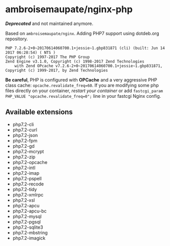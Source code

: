 # ambroisemaupate/nginx-php

***Deprecated*** and not maintained anymore.

Based on `ambroisemaupate/nginx`.
Adding PHP7 support using dotdeb.org repository.

```
PHP 7.2.6-2+0~20170614060700.1+jessie~1.gbp831871 (cli) (built: Jun 14 2017 06:28:54) ( NTS )
Copyright (c) 1997-2017 The PHP Group
Zend Engine v3.1.0, Copyright (c) 1998-2017 Zend Technologies
    with Zend OPcache v7.2.6-2+0~20170614060700.1+jessie~1.gbp831871, Copyright (c) 1999-2017, by Zend Technologies
```

**Be careful**, PHP is configured with **OPCache** and a very aggressive PHP class cache: `opcache.revalidate_freq=60`.
If you are modifying some php files directly on your container, *restart your container*
or add `fastcgi_param PHP_VALUE "opcache.revalidate_freq=0";` line in your fastcgi Nginx config.

## Available extensions

- php7.2-cli
- php7.2-curl
- php7.2-json
- php7.2-fpm
- php7.2-gd
- php7.2-mcrypt
- php7.2-zip
- php7.2-opcache
- php7.2-intl
- php7.2-imap
- php7.2-pspell
- php7.2-recode
- php7.2-tidy
- php7.2-xmlrpc
- php7.2-xsl
- php7.2-apcu
- php7.2-apcu-bc
- php7.2-mysql
- php7.2-pgsql
- php7.2-sqlite3
- php7.2-mbstring
- php7.2-imagick
